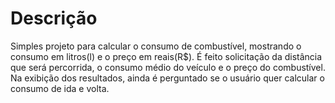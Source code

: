 # Descrição
 Simples projeto para calcular o consumo de combustível, mostrando o consumo em litros(l) e o preço em reais(R$). É feito solicitação da distância que será percorrida, o consumo médio do veículo e o preço do combustível. Na exibição dos resultados, ainda é perguntado se o usuário quer calcular o consumo de ida e volta.
